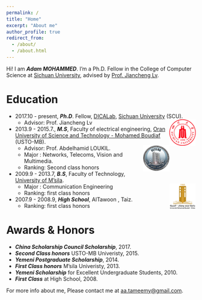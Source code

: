 ```yaml
---
permalink: /
title: "Home"
excerpt: "About me"
author_profile: true
redirect_from: 
  - /about/
  - /about.html
---
```


Hi! I am **_Adam MOHAMMED_**. I’m a Ph.D. Fellow in the College of Computer Science at [Sichuan University](http://www.scu.edu.cn/), advised by [Prof. Jiancheng Lv](https://baike.baidu.com/item/%E5%90%95%E5%BB%BA%E6%88%90/12631172?fr=aladdin).

Education
======
+ 2017.10 - present, **_Ph.D_**. Fellow, [DICALab](http://dicalab.cn/), [Sichuan University](http://www.scu.edu.cn/) (SCU). <img align="right" width="70" height="70" src="images/scu.png">
  - Advisor: Prof. Jiancheng Lv
+ 2013.9 - 2015.7., **_M.S_**, Faculty of electrical engineering, [Oran University of Science and Technology - Mohamed Boudiaf](https://www.univ-usto.dz/) (USTO-MB).
  - Advisor: Prof. Abdelhamid LOUKIL. <img align="right" width="70" height="70" src="images/ustomb.png">
  - Major : Networks, Telecoms, Vision and Multimedia.
  - Ranking: Second class honors
+ 2009.9 - 2013.7, **_B.S_**, Faculty of Technology, [University of M’sila](https://www.univ-msila.dz/en/).
  - Major : Communication Engineering <img align="right" width="70" height="70" src="images/msila.png">
  - Ranking: first class honors
+ 2007.9 - 2008.9, **_High School_**, AlTawoon , Taiz.
  - Ranking: first class honors

Awards & Honors
======
+ **_China Scholarship Council Scholarship_**, 2017.
+ **_Second Class honors_** USTO-MB Univeristy, 2015.
+ **_Yemeni Postgraduate Scholarship_**, 2014.
+ **_First Class honors_** M’sila Univeristy, 2013.
+ **_Yemeni Scholarship_** for Excellent Undergraduate Students, 2010.
+ **_First Class_** at High School, 2008.


For more info about me, Please contact me at aa.tameemy@gmail.com.

